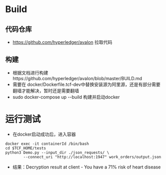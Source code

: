 # Build
## 代码仓库
* https://github.com/hyperledger/avalon 拉取代码
## 构建
* 根据文档进行构建https://github.com/hyperledger/avalon/blob/master/BUILD.md
* 需要在 docker/Dockerfile.tcf-dev中替换安装源为阿里源，还是有部分需要翻墙才能解决，暂时还是需要翻墙
* sudo docker-compose up --build 构建并启动docker
# 运行测试
* 在docker启动成功后，进入容器
```
docker exec -it containerId /bin/bash
cd $TCF_HOME/tests
python3 Demo.py --input_dir ./json_requests/ \
        --connect_uri "http://localhost:1947" work_orders/output.json
```
* 结果：Decryption result at client - You have a 71% risk of heart disease

